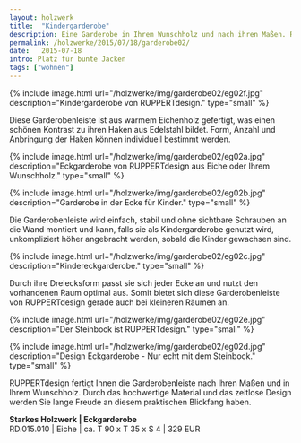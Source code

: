 ```yaml
---
layout: holzwerk
title:  "Kindergarderobe"
description: Eine Garderobe in Ihrem Wunschholz und nach ihren Maßen. RUPPERTdesign fertigt die passende Garderobe für jede Ecke, individuell und persönlich.
permalink: /holzwerke/2015/07/18/garderobe02/
date:   2015-07-18
intro: Platz für bunte Jacken
tags: ["wohnen"]
---
```


{% include image.html url="/holzwerke/img/garderobe02/eg02f.jpg" description="Kindergarderobe von RUPPERTdesign." type="small" %}

Diese Garderobenleiste ist aus warmem Eichenholz gefertigt, was einen schönen Kontrast zu ihren Haken aus Edelstahl bildet. 
Form, Anzahl und Anbringung der Haken können individuell bestimmt werden.  


{% include image.html url="/holzwerke/img/garderobe02/eg02a.jpg" description="Eckgarderobe von RUPPERTdesign aus Eiche oder Ihrem Wunschholz." type="small" %}


{% include image.html url="/holzwerke/img/garderobe02/eg02b.jpg" description="Garderobe in der Ecke für Kinder." type="small" %}


Die Garderobenleiste wird einfach, stabil und ohne sichtbare Schrauben an die Wand montiert und kann, 
falls sie als Kindergarderobe genutzt wird, unkompliziert höher angebracht werden, sobald die Kinder gewachsen sind. 


{% include image.html url="/holzwerke/img/garderobe02/eg02c.jpg" description="Kindereckgarderobe." type="small" %}


Durch ihre Dreiecksform passt sie sich jeder Ecke an und nutzt den vorhandenen Raum optimal aus. 
Somit bietet sich diese Garderobenleiste von RUPPERTdesign gerade auch bei kleineren Räumen an.   

{% include image.html url="/holzwerke/img/garderobe02/eg02e.jpg" description="Der Steinbock ist RUPPERTdesign." type="small" %}


{% include image.html url="/holzwerke/img/garderobe02/eg02d.jpg" description="Design Eckgarderobe - Nur echt mit dem Steinbock." type="small" %}


RUPPERTdesign fertigt Ihnen die Garderobenleiste nach Ihren Maßen und in Ihrem Wunschholz. 
Durch das hochwertige Material und das zeitlose Design werden Sie lange Freude an diesem praktischen Blickfang haben. 


**Starkes Holzwerk \| Eckgarderobe**    
RD.015.010  \| 	Eiche \| ca. T 90 x T 35 x S 4 \| 329 EUR
